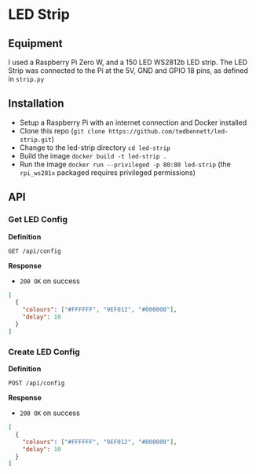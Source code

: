 # LED Strip

## Equipment

I used a Raspberry Pi Zero W, and a 150 LED WS2812b LED strip.
The LED Strip was connected to the Pi at the 5V, GND and GPIO 18 pins, as defined in `strip.py`

## Installation

- Setup a Raspberry Pi with an internet connection and Docker installed
- Clone this repo (`git clone https://github.com/tedbennett/led-strip.git`)
- Change to the led-strip directory `cd led-strip`
- Build the image `docker build -t led-strip .`
- Run the image `docker run --privileged -p 80:80 led-strip` (the `rpi_ws281x` packaged requires privileged permissions)

## API

### Get LED Config

**Definition**

`GET /api/config`

**Response**

- `200 OK` on success

```json
[
  {
    "colours": ["#FFFFFF", "9EF012", "#000000"],
    "delay": 10
  }
]
```

### Create LED Config

**Definition**

`POST /api/config`

**Response**

- `200 OK` on success

```json
[
  {
    "colours": ["#FFFFFF", "9EF012", "#000000"],
    "delay": 10
  }
]
```
